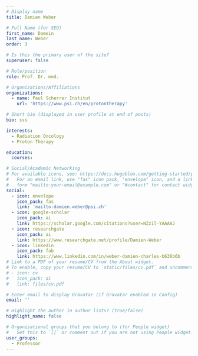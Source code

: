 ```yaml
---
# Display name
title: Damien Weber

# Full Name (for SEO)
first_name: Damein
last_name: Weber
order: 3

# Is this the primary user of the site?
superuser: false

# Role/position
role: Prof. Dr. med.

# Organizations/Affiliations
organizations:
  - name: Paul Scherrer Institut
    url: 'https://www.psi.ch/en/protontherapy'

# Short bio (displayed in user profile at end of posts)
bio: sss

interests:
  - Radiation Oncology
  - Proton Therapy

education:
  courses:

# Social/Academic Networking
# For available icons, see: https://docs.hugoblox.com/getting-started/page-builder/#icons
#   For an email link, use "fas" icon pack, "envelope" icon, and a link in the
#   form "mailto:your-email@example.com" or "#contact" for contact widget.
social:
  - icon: envelope
    icon_pack: fas
    link: 'mailto:damien.weber@psi.ch'
  - icon: google-scholar
    icon_pack: ai
    link: https://scholar.google.com/citations?user=NZz1l-YAAAAJ
  - icon: researchgate
    icon_pack: ai
    link: https://www.researchgate.net/profile/Damien-Weber
  - icon: linkedin
    icon_pack: fab
    link: https://www.linkedin.com/in/weber-damien-charles-b636b6b
# Link to a PDF of your resume/CV from the About widget.
# To enable, copy your resume/CV to `static/files/cv.pdf` and uncomment the lines below.
# - icon: cv
#   icon_pack: ai
#   link: files/cv.pdf

# Enter email to display Gravatar (if Gravatar enabled in Config)
email: ''

# Highlight the author in author lists? (true/false)
highlight_name: false

# Organizational groups that you belong to (for People widget)
#   Set this to `[]` or comment out if you are not using People widget.
user_groups:
  - Professor
---
```

